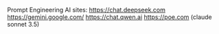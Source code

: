 Prompt Engineering AI sites:
https://chat.deepseek.com
https://gemini.google.com/
https://chat.qwen.ai
https://poe.com (claude sonnet 3.5)
